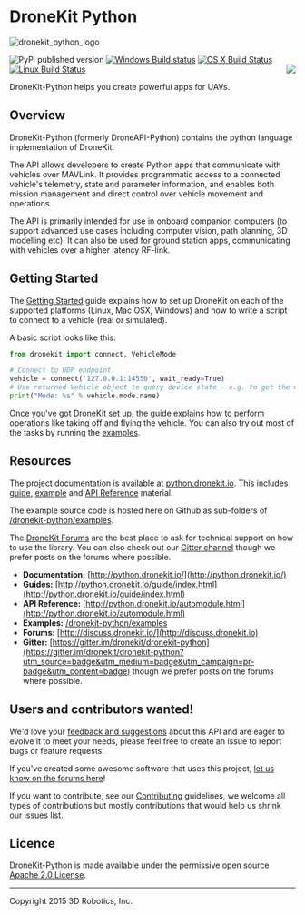 # DroneKit Python

![dronekit_python_logo](https://cloud.githubusercontent.com/assets/5368500/10805537/90dd4b14-7e22-11e5-9592-5925348a7df9.png)

![PyPi published version](https://img.shields.io/pypi/v/dronekit.svg)
[![Windows Build status](https://img.shields.io/appveyor/ci/3drobotics/dronekit-python/master.svg?label=windows)](https://ci.appveyor.com/project/3drobotics/dronekit-python/branch/master)
[![OS X Build Status](https://img.shields.io/travis/dronekit/dronekit-python/master.svg?label=os%20x)](https://travis-ci.org/dronekit/dronekit-python)
[![Linux Build Status](https://img.shields.io/circleci/project/dronekit/dronekit-python/master.svg?label=linux)](https://circleci.com/gh/dronekit/dronekit-python) <a href="https://gitter.im/dronekit/dronekit-python?utm_source=badge&utm_medium=badge&utm_campaign=pr-badge&utm_content=badge"><img align="right" src="https://badges.gitter.im/Join%20Chat.svg"></img></a>

DroneKit-Python helps you create powerful apps for UAVs.


## Overview

DroneKit-Python (formerly DroneAPI-Python) contains the python language implementation of DroneKit.

The API allows developers to create Python apps that communicate with vehicles over MAVLink. It provides programmatic access to a connected vehicle's telemetry, state and parameter information, and enables both mission management and direct control over vehicle movement and operations.

The API is primarily intended for use in onboard companion computers (to support advanced use cases including computer vision, path planning, 3D modelling etc). It can also be used for ground station apps, communicating with vehicles over a higher latency RF-link. 

## Getting Started

The [Getting Started](http://python.dronekit.io/guide/getting_started.html) guide explains how to set up DroneKit on each of the supported platforms (Linux, Mac OSX, Windows) and how to write a script to connect to a vehicle (real or simulated).

A basic script looks like this:

```python
from dronekit import connect, VehicleMode

# Connect to UDP endpoint.
vehicle = connect('127.0.0.1:14550', wait_ready=True)
# Use returned Vehicle object to query device state - e.g. to get the mode:
print("Mode: %s" % vehicle.mode.name)
```

Once you've got DroneKit set up, the [guide](http://python.dronekit.io/guide/index.html) explains how to perform operations like taking off and flying the vehicle. You can also try out most of the tasks by running the [examples](http://python.dronekit.io/examples/index.html).

## Resources

The project documentation is available at [python.dronekit.io](http://python.dronekit.io/). This includes [guide](http://python.dronekit.io/guide/index.html), [example](http://python.dronekit.io/examples/index.html) and [API Reference](http://python.dronekit.io/automodule.html) material.

The example source code is hosted here on Github as sub-folders of [/dronekit-python/examples](https://github.com/dronekit/dronekit-python/tree/master/examples).

The [DroneKit Forums](http://discuss.dronekit.io) are the best place to ask for technical support on how to use the library. You can also check out our [Gitter channel](https://gitter.im/dronekit/dronekit-python?utm_source=badge&utm_medium=badge&utm_campaign=pr-badge&utm_content=badge) though we prefer posts on the forums where possible.

* **Documentation:** [http://python.dronekit.io/](http://python.dronekit.io/)
* **Guides:** [http://python.dronekit.io/guide/index.html](http://python.dronekit.io/guide/index.html)
* **API Reference:** [http://python.dronekit.io/automodule.html](http://python.dronekit.io/automodule.html)
* **Examples:** [/dronekit-python/examples](https://github.com/dronekit/dronekit-python/tree/master/examples)
* **Forums:** [http://discuss.dronekit.io/](http://discuss.dronekit.io)
* **Gitter:** [https://gitter.im/dronekit/dronekit-python](https://gitter.im/dronekit/dronekit-python?utm_source=badge&utm_medium=badge&utm_campaign=pr-badge&utm_content=badge) though we prefer posts on the forums where possible.


## Users and contributors wanted!

We'd love your [feedback and suggestions](https://github.com/dronekit/dronekit-python/issues) about this API and are eager to evolve it to meet your needs, please feel free to create an issue to report bugs or feature requests.

If you've created some awesome software that uses this project, [let us know on the forums here](https://discuss.dronekit.io/t/notable-projects-using-dronekit/230)!

If you want to contribute, see our [Contributing](http://python.dronekit.io/contributing/index.html) guidelines, we welcome all types of contributions but mostly contributions that would help us shrink our [issues list](https://github.com/dronekit/dronekit-python/issues).


## Licence

DroneKit-Python is made available under the permissive open source [Apache 2.0 License](http://python.dronekit.io/about/license.html). 


***

Copyright 2015 3D Robotics, Inc.

